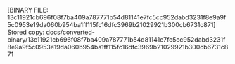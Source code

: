 [BINARY FILE: 13c11921cb696f08f7ba409a787771b54d81141e7fc5cc952dabd3231f8e9a9f5c0953e19da060b954ba1ff115fc16dfc3969b21029921b300cb6731c871]
Stored copy: docs/converted-binary/13c11921cb696f08f7ba409a787771b54d81141e7fc5cc952dabd3231f8e9a9f5c0953e19da060b954ba1ff115fc16dfc3969b21029921b300cb6731c871
